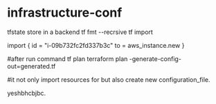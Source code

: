 # infrastructure-conf
tfstate store in a backend
tf fmt --recrsive
tf import 


import {
  id = "i-09b732fc2fd337b3c"
  to = aws_instance.new
}



#after run command tf plan 
terraform plan -generate-config-out=generated.tf

#it not only import resources for but also create new configuration_file.

yeshbhcbjbc.
